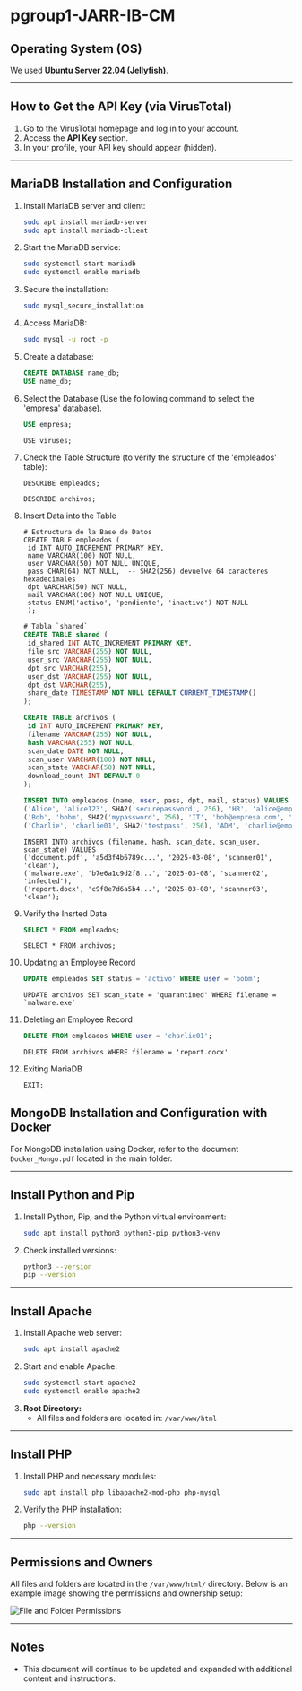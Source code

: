 # **pgroup1-JARR-IB-CM**

## **Operating System (OS)**

We used **Ubuntu Server 22.04 (Jellyfish)**.

---

## **How to Get the API Key (via VirusTotal)**

1. Go to the VirusTotal homepage and log in to your account.
2. Access the **API Key** section.
3. In your profile, your API key should appear (hidden).

---

## **MariaDB Installation and Configuration**

1. Install MariaDB server and client:
   ```bash
   sudo apt install mariadb-server
   sudo apt install mariadb-client
   ```
2. Start the MariaDB service:
   ```bash
   sudo systemctl start mariadb
   sudo systemctl enable mariadb
   ```
3. Secure the installation:
   ```bash
   sudo mysql_secure_installation
   ```
4. Access MariaDB:
   ```bash
   sudo mysql -u root -p
   ```
5. Create a database:
   ```sql
   CREATE DATABASE name_db;
   USE name_db;
   ```
6. Select the Database (Use the following command to select the 'empresa' database).
   ```sql
   USE empresa;
   ```
   ```
   USE viruses;
   ```
7. Check the Table Structure (to verify the structure of the 'empleados' table):
   ```sql
   DESCRIBE empleados;
   ```
   ```
   DESCRIBE archivos;
   ```
8. Insert Data into the Table
   ```
   # Estructura de la Base de Datos
   CREATE TABLE empleados (
    id INT AUTO_INCREMENT PRIMARY KEY,
    name VARCHAR(100) NOT NULL,
    user VARCHAR(50) NOT NULL UNIQUE,
    pass CHAR(64) NOT NULL,  -- SHA2(256) devuelve 64 caracteres hexadecimales
    dpt VARCHAR(50) NOT NULL,
    mail VARCHAR(100) NOT NULL UNIQUE,
    status ENUM('activo', 'pendiente', 'inactivo') NOT NULL
    );
   ```

   ```sql
   # Tabla `shared`
   CREATE TABLE shared (
    id_shared INT AUTO_INCREMENT PRIMARY KEY,
    file_src VARCHAR(255) NOT NULL,
    user_src VARCHAR(255) NOT NULL,
    dpt_src VARCHAR(255),
    user_dst VARCHAR(255) NOT NULL,
    dpt_dst VARCHAR(255),
    share_date TIMESTAMP NOT NULL DEFAULT CURRENT_TIMESTAMP()
   );
   ```

   ```sql
   CREATE TABLE archivos (
    id INT AUTO_INCREMENT PRIMARY KEY,
    filename VARCHAR(255) NOT NULL,
    hash VARCHAR(255) NOT NULL,
    scan_date DATE NOT NULL,
    scan_user VARCHAR(100) NOT NULL,
    scan_state VARCHAR(50) NOT NULL,
    download_count INT DEFAULT 0
   );
   ```

   ```sql
   INSERT INTO empleados (name, user, pass, dpt, mail, status) VALUES
   ('Alice', 'alice123', SHA2('securepassword', 256), 'HR', 'alice@empresa.com', 'activo'),
   ('Bob', 'bobm', SHA2('mypassword', 256), 'IT', 'bob@empresa.com', 'pendiente'),
   ('Charlie', 'charlie01', SHA2('testpass', 256), 'ADM', 'charlie@empresa.com', 'inactivo');
   ```
   ```
   INSERT INTO archivos (filename, hash, scan_date, scan_user, scan_state) VALUES
   ('document.pdf', 'a5d3f4b6789c...', '2025-03-08', 'scanner01', 'clean'),
   ('malware.exe', 'b7e6a1c9d2f8...', '2025-03-08', 'scanner02', 'infected'),
   ('report.docx', 'c9f8e7d6a5b4...', '2025-03-08', 'scanner03', 'clean');
   ```
10. Verify the Insrted Data
    ```sql
    SELECT * FROM empleados;
    ```
    ```
    SELECT * FROM archivos;
    ```
11. Updating an Employee Record
    ```sql
    UPDATE empleados SET status = 'activo' WHERE user = 'bobm';
    ```
    ```
    UPDATE archivos SET scan_state = 'quarantined' WHERE filename = `malware.exe`
    ```
12. Deleting an Employee Record
    ```sql
    DELETE FROM empleados WHERE user = 'charlie01';
    ```
    ```
    DELETE FROM archivos WHERE filename = 'report.docx'
    ```
13. Exiting MariaDB
    ```sql
    EXIT;
    ```
## **MongoDB Installation and Configuration with Docker**

For MongoDB installation using Docker, refer to the document `Docker_Mongo.pdf` located in the main folder.

---

## **Install Python and Pip**

1. Install Python, Pip, and the Python virtual environment:
   ```bash
   sudo apt install python3 python3-pip python3-venv
   ```
2. Check installed versions:
   ```bash
   python3 --version
   pip --version
   ```

---

## **Install Apache**

1. Install Apache web server:
   ```bash
   sudo apt install apache2
   ```
2. Start and enable Apache:
   ```bash
   sudo systemctl start apache2
   sudo systemctl enable apache2
   ```
3. **Root Directory:**
   - All files and folders are located in: `/var/www/html`

---

## **Install PHP**

1. Install PHP and necessary modules:
   ```bash
   sudo apt install php libapache2-mod-php php-mysql
   ```
2. Verify the PHP installation:
   ```bash
   php --version
   ```

---

## **Permissions and Owners**

All files and folders are located in the `/var/www/html/` directory. Below is an example image showing the permissions and ownership setup:

![File and Folder Permissions](https://github.com/user-attachments/assets/eab73461-dff7-4ee1-9774-84c339392c10)

---

## **Notes**

- This document will continue to be updated and expanded with additional content and instructions.

